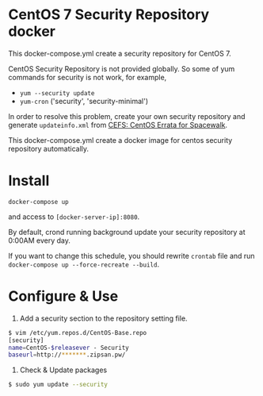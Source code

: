# CentOS 7 Security Repository docker

This docker-compose.yml create a security repository for CentOS 7.

CentOS Security Repository is not provided globally. So some of yum commands for security is not work, for example,

* `yum --security update`
* `yum-cron` ('security', 'security-minimal')

In order to resolve this problem, create your own security repository and generate `updateinfo.xml` from [CEFS: CentOS Errata for Spacewalk](http://cefs.steve-meier.de/).

This docker-compose.yml create a docker image for centos security repository automatically.

# Install

```
docker-compose up
```

and access to `[docker-server-ip]:8080`.

By default, crond running background update your security repository at 0:00AM every day.

If you want to change this schedule, you should rewrite `crontab` file and run `docker-compose up --force-recreate --build`.

# Configure & Use

1. Add a security section to the repository setting file.

```bash
$ vim /etc/yum.repos.d/CentOS-Base.repo
[security]
name=CentOS-$releasever - Security
baseurl=http://*******.zipsan.pw/
```

1. Check & Update packages

```bash
$ sudo yum update --security
```

